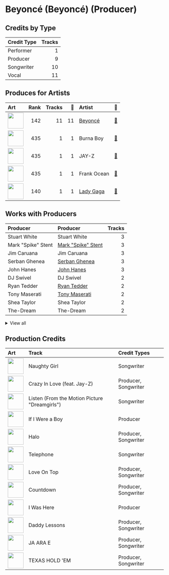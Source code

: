 # Beyoncé (Beyoncé) (Producer)

## Credits by Type

| Credit Type | Tracks |
|:---|---:|
| Performer | 1 |
| Producer | 9 |
| Songwriter | 10 |
| Vocal | 11 |

## Produces for Artists

| Art | Rank | Tracks | 💚 | Artist | 🔗 |
|:---|---:|---:|---:|:---|:---|
| <img src="https://i.scdn.co/image/ab6761610000e5eb247f44069c0bd1781df2f785" alt="" width="50" /> | 142 | 11 | 11 | [Beyoncé](../../artists/beyoncé/overview.md) | [🔗](https://open.spotify.com/artist/6vWDO969PvNqNYHIOW5v0m) |
| <img src="https://i.scdn.co/image/ab6761610000e5eb2d405f4858ce3cd52d409c98" alt="" width="50" /> | 435 | 1 | 1 | Burna Boy | [🔗](https://open.spotify.com/artist/3wcj11K77LjEY1PkEazffa) |
| <img src="https://i.scdn.co/image/ab6761610000e5ebc75afcd5a9027f60eaebb5e4" alt="" width="50" /> | 435 | 1 | 1 | JAY-Z | [🔗](https://open.spotify.com/artist/3nFkdlSjzX9mRTtwJOzDYB) |
| <img src="https://i.scdn.co/image/ab6761610000e5ebee3123e593174208f9754fab" alt="" width="50" /> | 435 | 1 | 1 | Frank Ocean | [🔗](https://open.spotify.com/artist/2h93pZq0e7k5yf4dywlkpM) |
| <img src="https://i.scdn.co/image/ab6761610000e5eb4b09cd0839c6129c29d22f79" alt="" width="50" /> | 140 | 1 | 1 | [Lady Gaga](../../artists/lady_gaga/overview.md) | [🔗](https://open.spotify.com/artist/1HY2Jd0NmPuamShAr6KMms) |

## Works with Producers

| Producer | Producer | Tracks |
|:---|:---|---:|
| Stuart White | Stuart White | 3 |
| Mark "Spike" Stent | [Mark "Spike" Stent](../mark__spike__stent/overview.md) | 3 |
| Jim Caruana | Jim Caruana | 3 |
| Serban Ghenea | [Serban Ghenea](../serban_ghenea/overview.md) | 3 |
| John Hanes | [John Hanes](../john_hanes/overview.md) | 3 |
| DJ Swivel | DJ Swivel | 2 |
| Ryan Tedder | [Ryan Tedder](../ryan_tedder/overview.md) | 2 |
| Tony Maserati | [Tony Maserati](../tony_maserati/overview.md) | 2 |
| Shea Taylor | Shea Taylor | 2 |
| The-Dream | The-Dream | 2 |


<details>
<summary>View all</summary>

| Producer | Producer | Tracks |
|:---|:---|---:|
| Derek Dixie | Derek Dixie | 2 |
| Rich Harrison | Rich Harrison | 1 |
| Diana Gordon | Diana Gordon | 1 |
| Cecil Bernardy | Cecil Bernardy | 1 |
| Donna Summer | Donna Summer | 1 |
| Lazonate Franklin | Lazonate Franklin | 1 |
| Anne Preven | Anne Preven | 1 |
| Raphael Saadiq | Raphael Saadiq | 1 |
| Michael Bivins | Michael Bivins | 1 |
| Richard "P2J" Isong | Richard "P2J" Isong | 1 |
| Kuk Harrell | Kuk Harrell | 1 |
| Robert Waller | Robert Waller | 1 |
| Hit-Boy | Hit-Boy | 1 |
| Pat Thrall | Pat Thrall | 1 |
| Nate Ferraro | Nate Ferraro | 1 |
| Paul Foley | Paul Foley | 1 |
| Andrea Roberts | Andrea Roberts | 1 |
| David Campbell | David Campbell | 1 |
| Hotae Alexander Jang | Hotae Alexander Jang | 1 |
| Brent Kutzle | Brent Kutzle | 1 |
| JAY-Z | JAY-Z | 1 |
| Lowell | Lowell | 1 |
| E. Kidd Bogart | E. Kidd Bogart | 1 |
| Toby Gad | Toby Gad | 1 |
| BC Jean | BC Jean | 1 |
| Cainon Lamb | Cainon Lamb | 1 |
| Kevin Cossom | Kevin Cossom | 1 |
| bülow | bülow (bülow) | 1 |
| Jolie Levine | Jolie Levine | 1 |
| Scott Cutler | Scott Cutler | 1 |
| Mariel Gomerez | Mariel Gomerez | 1 |
| Alex Nibley | Alex Nibley | 1 |
| Ester Dean | Ester Dean | 1 |
| Dabling Harward | Dabling Harward | 1 |
| Aaron Renner | Aaron Renner | 1 |
| Angela Beyince | Angela Beyince | 1 |
| Alex Delicata | Alex Delicata | 1 |
| The Underdogs | The Underdogs | 1 |
| Eugene Record | Eugene Record | 1 |
| Henry Krieger | Henry Krieger | 1 |
| Brian Vincent Bates | Brian Vincent Bates | 1 |
| Pete Bellotte | Pete Bellotte | 1 |
| Scott Storch | Scott Storch | 1 |
| Giorgio Moroder | Giorgio Moroder | 1 |
| Matheus Braz | Matheus Braz | 1 |
| John Silas Cranfield | John Silas Cranfield | 1 |
| Julie Frost | Julie Frost | 1 |
| Mike "Handz" Donaldson | Mike "Handz" Donaldson | 1 |
| Manny Marroquin | [Manny Marroquin](../manny_marroquin/overview.md) | 1 |
| Rodney Jerkins | Rodney Jerkins | 1 |
| Wanya Morris | Wanya Morris | 1 |
| Lady Gaga | [Lady Gaga](../lady_gaga/overview.md) | 1 |
| Diane Warren | Diane Warren | 1 |
| Carlos Bedoya | Carlos Bedoya | 1 |
| Rommel Nino Villanueva | Rommel Nino Villanueva | 1 |
| Chris Spilfogel | Chris Spilfogel | 1 |
| Burna Boy | Burna Boy | 1 |
| Hisashi Mizoguchi | Hisashi Mizoguchi | 1 |
| LaShawn Daniels | LaShawn Daniels | 1 |
| Nathan Morris | Nathan Morris | 1 |

</details>


## Production Credits

| Art | Track | Credit Types |
|:---|:---|:---|
| <img src="https://i.scdn.co/image/ab67616d0000b27345680a4a57c97894490a01c1" alt="" width="50" /> | Naughty Girl | Songwriter |
| <img src="https://i.scdn.co/image/ab67616d0000b27345680a4a57c97894490a01c1" alt="" width="50" /> | Crazy In Love (feat. Jay-Z) | Producer, Songwriter |
| <img src="https://i.scdn.co/image/ab67616d0000b273026e88f624dfb96f2e1ef10b" alt="" width="50" /> | Listen (From the Motion Picture "Dreamgirls") | Songwriter |
| <img src="https://i.scdn.co/image/ab67616d0000b273e13de7b8662b085b0885ffef" alt="" width="50" /> | If I Were a Boy | Producer |
| <img src="https://i.scdn.co/image/ab67616d0000b273e13de7b8662b085b0885ffef" alt="" width="50" /> | Halo | Producer, Songwriter |
| <img src="https://i.scdn.co/image/ab67616d0000b2735c9890c0456a3719eeecd8aa" alt="" width="50" /> | Telephone | Songwriter |
| <img src="https://i.scdn.co/image/ab67616d0000b273ff5429125128b43572dbdccd" alt="" width="50" /> | Love On Top | Producer, Songwriter |
| <img src="https://i.scdn.co/image/ab67616d0000b273ff5429125128b43572dbdccd" alt="" width="50" /> | Countdown | Producer, Songwriter |
| <img src="https://i.scdn.co/image/ab67616d0000b273ff5429125128b43572dbdccd" alt="" width="50" /> | I Was Here | Producer |
| <img src="https://i.scdn.co/image/ab67616d0000b27389992f4d7d4ab94937bf9e23" alt="" width="50" /> | Daddy Lessons | Producer, Songwriter |
| <img src="https://i.scdn.co/image/ab67616d0000b2734ccc03169b086af698178a99" alt="" width="50" /> | JA ARA E | Producer, Songwriter |
| <img src="https://i.scdn.co/image/ab67616d0000b2731572698fff8a1db257a53599" alt="" width="50" /> | TEXAS HOLD 'EM | Producer, Songwriter |